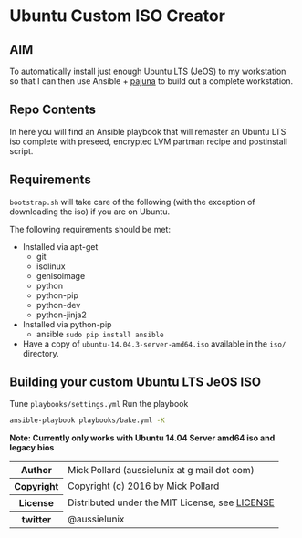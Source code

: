 # Ubuntu Custom ISO Creator

## AIM

To automatically install just enough Ubuntu LTS (JeOS) to my workstation so that I can then use Ansible + [pajuna](https://github.com/pajuna/Ubuntu-LTS) to build out a complete workstation.

## Repo Contents

In here you will find an Ansible playbook that will remaster an Ubuntu LTS iso complete with preseed, encrypted LVM partman recipe and postinstall script.

## Requirements

`bootstrap.sh` will take care of the following (with the exception of downloading the iso) if you are on Ubuntu.  

The following requirements should be met:

* Installed via apt-get
  * git
  * isolinux
  * genisoimage
  * python
  * python-pip
  * python-dev
  * python-jinja2
* Installed via python-pip
  * ansible `sudo pip install ansible`
* Have a copy of `ubuntu-14.04.3-server-amd64.iso` available in the `iso/` directory.

## Building your custom Ubuntu LTS JeOS ISO

Tune `playbooks/settings.yml`
Run the playbook

``` bash
ansible-playbook playbooks/bake.yml -K
```

**Note: Currently only works with Ubuntu 14.04 Server amd64 iso and legacy bios**

<table>
  <tr>
    <th>Author</th><td>Mick Pollard (aussielunix at g mail dot com)</td>
  </tr>
  <tr>
    <th>Copyright</th><td>Copyright (c) 2016 by Mick Pollard</td>
  </tr>
  <tr>
    <th>License</th><td>Distributed under the MIT License, see <a href="https://github.com/pajuna/ubuntu-custom-iso/blob/master/LICENSE">LICENSE</a></td>
  </tr>
  <tr>
    <th>twitter </th><td>@aussielunix</td>
  </tr>
</table>

